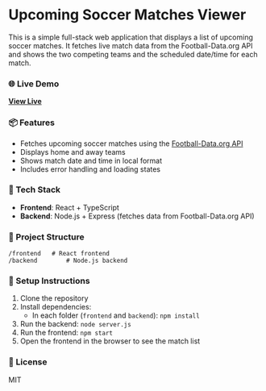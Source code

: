 # Upcoming Soccer Matches Viewer

This is a simple full-stack web application that displays a list of upcoming soccer matches. It fetches live match data from the Football-Data.org API and shows the two competing teams and the scheduled date/time for each match.

### 🌐 Live Demo
**[View Live](https://upcoming-soccer-matches-api.vercel.app/)**

### 📦 Features
- Fetches upcoming soccer matches using the [Football-Data.org API](https://api.football-data.org/v4/matches)
- Displays home and away teams
- Shows match date and time in local format
- Includes error handling and loading states

### 🚀 Tech Stack
- **Frontend**: React + TypeScript
- **Backend**: Node.js + Express (fetches data from Football-Data.org API)

### 📁 Project Structure
```
/frontend   # React frontend
/backend        # Node.js backend
```

### 🔧 Setup Instructions
1. Clone the repository
2. Install dependencies:
   - In each folder (`frontend` and `backend`): `npm install`
3. Run the backend: `node server.js`
4. Run the frontend: `npm start`
5. Open the frontend in the browser to see the match list

### 📄 License
MIT
